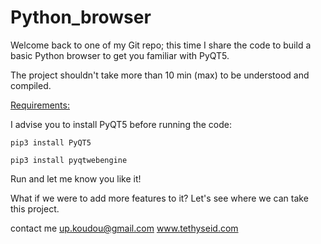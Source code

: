 # Python_browser

Welcome back to one of my Git repo; this time I share the code to build a basic Python browser to get you familiar with PyQT5.

 The project shouldn't take more than 10 min (max) to be understood and compiled.

 <ins> Requirements: </ins>

 I advise you to install PyQT5 before running the code:

```pip3 install PyQT5```

 ```pip3 install pyqtwebengine```

 Run and let me know you like it!

 What if we were to add more features to it? Let's see where we can take this project.

 contact me up.koudou@gmail.com
 www.tethyseid.com
